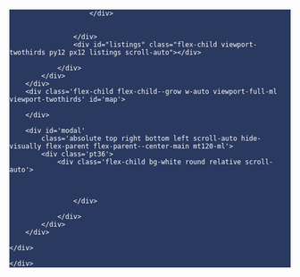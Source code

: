 <!DOCTYPE html>
<html>

<head>
    <title></title>
    <meta charset='utf-8'>
    <meta name='viewport' content='width=device-width, initial-scale=1'>
    <link href='https://api.mapbox.com/mapbox-assembly/v0.24.0/assembly.min.css' rel='stylesheet'>
    <script src='https://api.mapbox.com/mapbox-assembly/v0.24.0/assembly.js'></script>
    <script src='https://api.mapbox.com/mapbox-gl-js/v2.0.1/mapbox-gl.js'></script>
  <link href='https://api.mapbox.com/mapbox-gl-js/v2.0.1/mapbox-gl.css' rel='stylesheet' />
    <script
        src='https://api.mapbox.com/mapbox-gl-js/plugins/mapbox-gl-geocoder/v4.2.0/mapbox-gl-geocoder.min.js'></script>
    <link rel='stylesheet'
        href='https://api.mapbox.com/mapbox-gl-js/plugins/mapbox-gl-geocoder/v4.2.0/mapbox-gl-geocoder.css'
        type='text/css' />
    <script src="https://cdnjs.cloudflare.com/ajax/libs/geojson/0.5.0/geojson.min.js"></script>
    <script src="https://cdn.jsdelivr.net/npm/@turf/turf@5/turf.min.js"></script>
    <script src="https://cdn.jsdelivr.net/npm/lodash@4.17.15/lodash.min.js"></script>
    <script src='https://npmcdn.com/csv2geojson@latest/csv2geojson.js'></script>
    <script src="https://ajax.googleapis.com/ajax/libs/jquery/1.9.1/jquery.min.js"></script>
    <link rel='stylesheet' href="style.css" />
</head>

<body>
    <div class='flex-parent viewport-full relative scroll-hidden'>
        <div class='flex-child w-full w360-ml absolute static-ml left bottom'>
            <div class='flex-parent flex-parent--column viewport-third bg-white'>
                <div class='flex-child flex-child--grow'>
                    <div id="sidebarA"
                        class="flex-parent flex-parent--column-ml flex-parent--center-main theme py12 px12 ">
                        <h3 id='title' class='txt-l-ml txt-m txt-bold mb6 mr0-ml mr24 align-center block'>
                        </h3>
                        <p id='description' class='txt-s py12 none block-ml'>
                        </p>
                        <div class="flex-parent flex-parent--center-main relative-ml absolute right top mt0-ml mt6">
                         
                        </div>


                    </div>
                    <div id="listings" class="flex-child viewport-twothirds py12 px12 listings scroll-auto"></div>

                </div>
            </div>
        </div>
        <div class='flex-child flex-child--grow w-auto viewport-full-ml viewport-twothirds' id='map'>

        </div>

        <div id='modal'
            class='absolute top right bottom left scroll-auto hide-visually flex-parent flex-parent--center-main mt120-ml'>
            <div class='pt36'>
                <div class='flex-child bg-white round relative scroll-auto'>
                   
              

                    </div>

                </div>
            </div>
        </div>

    </div>

    </div>
</body>





<script>
const config = {
  style: "mapbox://styles/mapbox/satellite-v9",
  accessToken:
    "pk.eyJ1Ijoic29wbGFuIiwiYSI6ImNrcmp6bHN4djBwdGcyd3J2YWtieGtuYWkifQ.gD2YzPaZzcj2VYFIPEkhLg",
  CSV: "https://docs.google.com/spreadsheets/d/1xX1Rx-8kCfaJ9oPpnsyhZVURfNhbqlK0Xj0iVxRyJS0/gviz/tq?tqx=out:csv&sheet=Sheet1",
  center: [-120.234, 47.398],
  zoom: 1,
  sideBarInfo: ["Building", "Architect", "Year"],
  popupInfo: ["Building"],
  };
  </script>

<script>

/* eslint-disable strict */
mapboxgl.accessToken = config.accessToken;
const columnHeaders = config.sideBarInfo;

let geojsonData = {};
const filteredGeojson = {
  type: "FeatureCollection",
  features: [],
};

const map = new mapboxgl.Map({
  container: "map",
  style: config.style,
  center: config.center,
  zoom: config.zoom,
  transformRequest: transformRequest,
});

function flyToLocation(currentFeature) {
  map.flyTo({
    center: currentFeature,
    zoom: 11,
  });
}

function createPopup(currentFeature) {
  const popups = document.getElementsByClassName("mapboxgl-popup");
  /** Check if there is already a popup on the map and if so, remove it */
  if (popups[0]) popups[0].remove();
  const popup = new mapboxgl.Popup({ closeOnClick: true })
    .setLngLat(currentFeature.geometry.coordinates)
    .setHTML("<h3>" + currentFeature.properties[config.popupInfo] + "</h3>")
    .addTo(map);
}

function buildLocationList(locationData) {
  /* Add a new listing section to the sidebar. */
  const listings = document.getElementById("listings");
  listings.innerHTML = "";
  locationData.features.forEach(function (location, i) {
    const prop = location.properties;

    const listing = listings.appendChild(document.createElement("div"));
    /* Assign a unique `id` to the listing. */
    listing.id = "listing-" + prop.id;

    /* Assign the `item` class to each listing for styling. */
    listing.className = "item";

    /* Add the link to the individual listing created above. */
    const link = listing.appendChild(document.createElement("button"));
    link.className = "title";
    link.id = "link-" + prop.id;
    link.innerHTML =
      '<p style="line-height: 1.25">' + prop[columnHeaders[0]] + "</p>";

    /* Add details to the individual listing. */
    const details = listing.appendChild(document.createElement("div"));
    details.className = "content";

    for (let i = 1; i < columnHeaders.length; i++) {
      const div = document.createElement("div");
      div.innerText += prop[columnHeaders[i]];
      div.className;
      details.appendChild(div);
    }

    link.addEventListener("click", function () {
      const clickedListing = location.geometry.coordinates;
      flyToLocation(clickedListing);
      createPopup(location);

      const activeItem = document.getElementsByClassName("active");
      if (activeItem[0]) {
        activeItem[0].classList.remove("active");
      }
      this.parentNode.classList.add("active");

      const divList = document.querySelectorAll(".content");
      const divCount = divList.length;
      for (i = 0; i < divCount; i++) {
        divList[i].style.maxHeight = null;
      }

      for (let i = 0; i < geojsonData.features.length; i++) {
        this.parentNode.classList.remove("active");
        this.classList.toggle("active");
        const content = this.nextElementSibling;
        if (content.style.maxHeight) {
          content.style.maxHeight = null;
        } else {
          content.style.maxHeight = content.scrollHeight + "px";
        }
      }
    });
  });
}


const geocoder = new MapboxGeocoder({
  accessToken: mapboxgl.accessToken, // Set the access token
  mapboxgl: mapboxgl, // Set the mapbox-gl instance
  marker: true, // Use the geocoder's default marker style
  zoom: 11,
});

function sortByDistance(selectedPoint) {
  const options = { units: "miles" };
  if (filteredGeojson.features.length > 0) {
    var data = filteredGeojson;
  } else {
    var data = geojsonData;
  }
  data.features.forEach(function (data) {
    Object.defineProperty(data.properties, "distance", {
      value: turf.distance(selectedPoint, data.geometry, options),
      writable: true,
      enumerable: true,
      configurable: true,
    });
  });

  data.features.sort(function (a, b) {
    if (a.properties.distance > b.properties.distance) {
      return 1;
    }
    if (a.properties.distance < b.properties.distance) {
      return -1;
    }
    return 0; // a must be equal to b
  });
  const listings = document.getElementById("listings");
  while (listings.firstChild) {
    listings.removeChild(listings.firstChild);
  }
  buildLocationList(data);
}

geocoder.on("result", function (ev) {
  const searchResult = ev.result.geometry;
  sortByDistance(searchResult);
});

map.on("load", function () {
  map.addControl(geocoder, "top-right");

  // csv2geojson - following the Sheet Mapper tutorial https://www.mapbox.com/impact-tools/sheet-mapper
  console.log("loaded");
  $(document).ready(function () {
    console.log("ready");
    $.ajax({
      type: "GET",
      url: config.CSV,
      dataType: "text",
      success: function (csvData) {
        makeGeoJSON(csvData);
      },
      error: function (request, status, error) {
        console.log(request);
        console.log(status);
        console.log(error);
      },
    });
  });

  function makeGeoJSON(csvData) {
    csv2geojson.csv2geojson(
      csvData,
      {
        latfield: "Latitude",
        lonfield: "Longitude",
        delimiter: ",",
      },
      function (err, data) {
        data.features.forEach(function (data, i) {
          data.properties.id = i;
        });

        geojsonData = data;
        // Add the the layer to the map
        map.addLayer({
          id: "locationData",
          type: "circle",
          source: {
            type: "geojson",
            data: geojsonData,
          },
          paint: {
            "circle-radius": 5, // size of circles
            "circle-color": "#3D2E5D", // color of circles
            "circle-stroke-color": "white",
            "circle-stroke-width": 1,
            "circle-opacity": 0.7,
          },
        });
      }
    );

    map.on("click", "locationData", function (e) {
      const features = map.queryRenderedFeatures(e.point, {
        layers: ["locationData"],
      });
      const clickedPoint = features[0].geometry.coordinates;
      flyToLocation(clickedPoint);
      sortByDistance(clickedPoint);
      createPopup(features[0]);
    });

    map.on("mouseenter", "locationData", function () {
      map.getCanvas().style.cursor = "pointer";
    });

    map.on("mouseleave", "locationData", function () {
      map.getCanvas().style.cursor = "";
    });
    buildLocationList(geojsonData);
  }
});

// Modal - popup for filtering results
const filterResults = document.getElementById("filterResults");
const exitButton = document.getElementById("exitButton");
const modal = document.getElementById("modal");

filterResults.addEventListener("click", () => {
  modal.classList.remove("hide-visually");
  modal.classList.add("z5");
});

exitButton.addEventListener("click", () => {
  modal.classList.add("hide-visually");
});

const title = document.getElementById("title");
title.innerText = config.title;
const description = document.getElementById("description");
description.innerText = config.description;

function transformRequest(url, resourceType) {
  var isMapboxRequest =
    url.slice(8, 22) === "api.mapbox.com" ||
    url.slice(10, 26) === "tiles.mapbox.com";
  return {
    url: isMapboxRequest ? url.replace("?", "?pluginName=finder&") : url,
  };
}
</script>

<style>
#sidebarA{
    color: white;
}

#filterResults{
    font-size: 12px;
    color: white;
    background-color: #448EE4;

}

.theme{
    background-color: #2A395F;
}

.select{
    font-style: italic;
    opacity: .7;
}

.mapboxgl-ctrl-geocoder--input {
    padding: 6px 30px;
    margin-left: 5px;
}

.listings .item {
    font-size: 14px;
    word-wrap: break-word;
    text-decoration: none;
    border-bottom: solid rgb(34, 33, 33, .3) 1px;
}

.listings .item:last-child {
    border-bottom: none;
}

.listings .item .title {
    display: inline-block;
    width: 100%;
    color: #2A395F;
    font-weight: 800;
    margin-top: 5px;
    text-decoration: none;
}


::-webkit-scrollbar {
    width: 3px;
    height: 3px;
    border-left: 0;
    background: rgba(0, 0, 0, 0.1);
}

::-webkit-scrollbar-track {
    background: none;
}

::-webkit-scrollbar-thumb {
    border-radius: 0;
    background: #2A395F;
}


.clearfix {
    display: block;
}

.clearfix::after {
    content: '.';
    display: block;
    height: 0;
    clear: both;
    visibility: hidden;
}

.mapboxgl-popup-content {
    font: 400 15px/22px 'Source Sans Pro', 'Helvetica Neue', Sans-serif;
    text-align: center;
    padding: 5;
    width: 180px;
  }

.mapboxgl-popup-close-button {
    display: none;
  }

.mapboxgl-popup-content h3 {
    color:black;
    font-weight: 500;
    margin: 0;
    display: block;

  }



</style>



</html>
